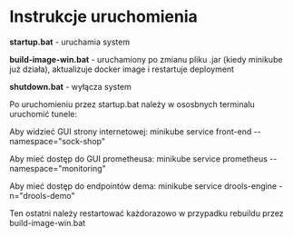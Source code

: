 
# Instrukcje uruchomienia

**startup.bat** - uruchamia system

**build-image-win.bat** - uruchamiony po zmianu pliku .jar (kiedy minikube już działa), aktualizuje docker image i restartuje deployment

**shutdown.bat** - wyłącza system


Po uruchomieniu przez startup.bat należy w ososbnych terminalu uruchomić tunele:

Aby widzieć GUI strony internetowej:
minikube service front-end --namespace="sock-shop"

Aby mieć dostęp do GUI prometheusa:
minikube service prometheus --namespace="monitoring"

Aby mieć dostęp do endpointów dema:
minikube service drools-engine -n="drools-demo"

Ten ostatni należy restartować każdorazowo w przypadku rebuildu przez build-image-win.bat